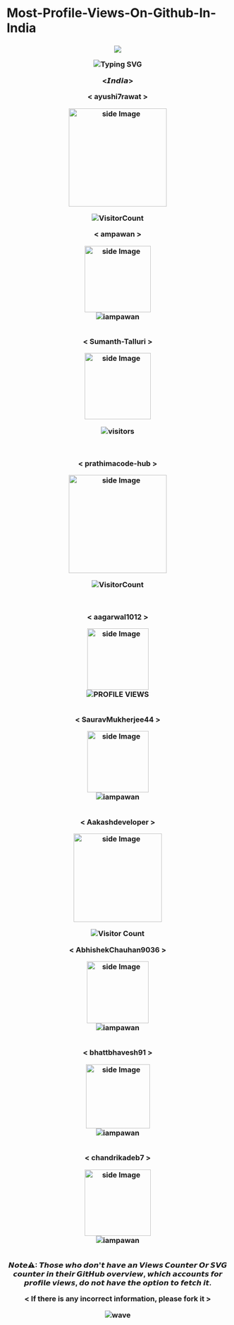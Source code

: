 # Most-Profile-Views-On-Github-In-India

<h3 align="center">

![](https://capsule-render.vercel.app/api?type=waving&color=gradient&height=150&section=header)

<p align="center">
  <div align="center">
    <img
        src="https://readme-typing-svg.herokuapp.com?font=GlossAndBloom&size=30&duration=4997&color=993300&background=FF673200&center=true&vCenter=true&lines=MOST+PROFILE+VISITS;ON+GITHUB+IN+INDIA;"
            alt="Typing SVG"
        />
    </a>
</p>
</div>

<𝙄𝙣𝙙𝙞𝙖>

< ayushi7rawat >

<img src="https://avatars.githubusercontent.com/u/48730304?v=4" alt="side Image" align="center" width="222" height="auto" />

![VisitorCount](https://profile-counter.glitch.me/{ayushi7rawat}/count.svg)

< ampawan >

<img src="https://avatars.githubusercontent.com/u/12619420?v=4" alt="side Image" align="center" width="150" height="auto" />

<div style="text-align: center;">
  <img src="https://komarev.com/ghpvc/?username=iampawan&label=PROFILE%20VIEWS&color=red&style=flat" alt="iampawan"/>
</div>

<br>

< Sumanth-Talluri >

<img src="https://avatars.githubusercontent.com/u/30266724?v=4" alt="side Image" align="center" width="150" height="auto" />
<p align="center">
    <img align="center" alt="visitors" src="https://gpvc.arturio.dev/Sumanth-Talluri" />
</p>

<br>

< prathimacode-hub >

<img src="https://avatars.githubusercontent.com/u/74645302?v=4" alt="side Image" align="center" width="222" height="auto" />

![VisitorCount](https://profile-counter.glitch.me/{prathimacode-hub}/count.svg)

<br>

< aagarwal1012 >

<img src="https://avatars.githubusercontent.com/u/34043023?v=4" alt="side Image" align="center" width="139" height="auto" />

<div class="text-center">
  <img src="https://visitor-badge.laobi.icu/badge?page_id=aagarwal1012.aagarwal1012" alt="PROFILE VIEWS">
</div>


<br>

< SauravMukherjee44 >

<img src="https://avatars.githubusercontent.com/u/72380920?v=4" alt="side Image" align="center" width="139" height="auto" />

<div style="text-align: center;">
  <img src="https://komarev.com/ghpvc/?username=SauravMukherjee44&label=PROFILE%20VIEWS&color=red&style=flat" alt="iampawan"/>
</div>

<br>

< Aakashdeveloper >

<img src="https://avatars.githubusercontent.com/u/7868704?v=4" alt="side Image" align="center" width="200" height="auto" />

![Visitor Count](https://profile-counter.glitch.me/aakashdeveloper/count.svg)

< AbhishekChauhan9036 >

<img src="https://avatars.githubusercontent.com/u/96897831?v=4" alt="side Image" align="center" width="140" height="auto" />

<div style="text-align: center;">
  <img src="https://komarev.com/ghpvc/?username=AbhishekChauhan9036&label=PROFILE%20VIEWS&color=red&style=flat" alt="iampawan"/>
</div>

<br>

< bhattbhavesh91 >

<img src="https://avatars.githubusercontent.com/u/20332240?v=4" alt="side Image" align="center" width="145" height="auto" />

<div style="text-align: center;">
  <img src="https://komarev.com/ghpvc/?username=bhattbhavesh91&label=PROFILE%20VIEWS&color=red&style=flat" alt="iampawan"/>
</div>

<br>

< chandrikadeb7 >

<img src="https://avatars.githubusercontent.com/u/29686102?v=4" alt="side Image" align="center" width="150" height="auto" />

<div style="text-align: center;">
  <img src="https://komarev.com/ghpvc/?username=chandrikadeb7&label=PROFILE%20VIEWS&color=red&style=flat" alt="iampawan"/>
</div>

<br>



𝙉𝙤𝙩𝙚⚠: 𝙏𝙝𝙤𝙨𝙚 𝙬𝙝𝙤 𝙙𝙤𝙣'𝙩 𝙝𝙖𝙫𝙚 𝙖𝙣 𝙑𝙞𝙚𝙬𝙨 𝘾𝙤𝙪𝙣𝙩𝙚𝙧 𝙊𝙧 𝙎𝙑𝙂 𝙘𝙤𝙪𝙣𝙩𝙚𝙧 𝙞𝙣 𝙩𝙝𝙚𝙞𝙧 𝙂𝙞𝙩𝙃𝙪𝙗 𝙤𝙫𝙚𝙧𝙫𝙞𝙚𝙬, 𝙬𝙝𝙞𝙘𝙝 𝙖𝙘𝙘𝙤𝙪𝙣𝙩𝙨 𝙛𝙤𝙧 𝙥𝙧𝙤𝙛𝙞𝙡𝙚 𝙫𝙞𝙚𝙬𝙨, 𝙙𝙤 𝙣𝙤𝙩 𝙝𝙖𝙫𝙚 𝙩𝙝𝙚 𝙤𝙥𝙩𝙞𝙤𝙣 𝙩𝙤 𝙛𝙚𝙩𝙘𝙝 𝙞𝙩.

< If there is any incorrect information, please fork it >

![wave](https://user-images.githubusercontent.com/65462564/225171686-93c2fd4b-ced4-4602-85e4-13deacf4af62.svg)
